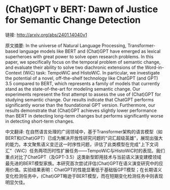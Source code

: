 # (Chat)GPT v BERT: Dawn of Justice for Semantic Change Detection

链接: http://arxiv.org/abs/2401.14040v1

原文摘要:
In the universe of Natural Language Processing, Transformer-based language
models like BERT and (Chat)GPT have emerged as lexical superheroes with great
power to solve open research problems. In this paper, we specifically focus on
the temporal problem of semantic change, and evaluate their ability to solve
two diachronic extensions of the Word-in-Context (WiC) task: TempoWiC and
HistoWiC. In particular, we investigate the potential of a novel, off-the-shelf
technology like ChatGPT (and GPT) 3.5 compared to BERT, which represents a
family of models that currently stand as the state-of-the-art for modeling
semantic change. Our experiments represent the first attempt to assess the use
of (Chat)GPT for studying semantic change. Our results indicate that ChatGPT
performs significantly worse than the foundational GPT version. Furthermore,
our results demonstrate that (Chat)GPT achieves slightly lower performance than
BERT in detecting long-term changes but performs significantly worse in
detecting short-term changes.

中文翻译:
在自然语言处理的广阔领域中，基于Transformer架构的语言模型（如BERT和(Chat)GPT）已成为解决开放性研究问题的"词汇超级英雄"，展现出强大的能力。本文聚焦语义变迁这一时序性问题，评估了此类模型在完成"上下文词汇"（WiC）任务两项历时性扩展任务——TempoWiC与HistoWiC时的表现。我们重点对比了ChatGPT（及GPT-3.5）这类新型即用技术与当前语义演变建模领域最先进的BERT模型家族。本研究首次尝试评估(Chat)GPT在语义演变研究中的应用价值。实验结果表明：ChatGPT的性能显著低于基础版GPT模型；在长期语义变化检测任务中，(Chat)GPT略逊于BERT模型，而在短期变化检测任务中则表现明显欠佳。
